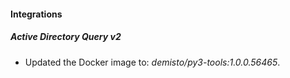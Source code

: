 #### Integrations
##### Active Directory Query v2
- Updated the Docker image to: *demisto/py3-tools:1.0.0.56465*.
